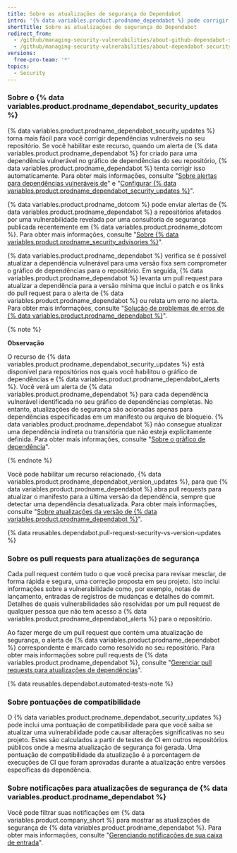 ```yaml
---
title: Sobre as atualizações de segurança do Dependabot
intro: '{% data variables.product.prodname_dependabot %} pode corrigir dependências vulneráveis para você, levantando pull requests com atualizações de segurança.'
shortTitle: Sobre as atualizações de segurança do Dependabot
redirect_from:
  - /github/managing-security-vulnerabilities/about-github-dependabot-security-updates
  - /github/managing-security-vulnerabilities/about-dependabot-security-updates
versions:
  free-pro-team: '*'
topics:
  - Security
---
```


<!--Marketing-LINK: From /features/security/software-supply-chain page "About Dependabot security updates".-->

### Sobre o {% data variables.product.prodname_dependabot_security_updates %}

{% data variables.product.prodname_dependabot_security_updates %} torna mais fácil para você corrigir dependências vulneráveis no seu repositório. Se você habilitar este recurso, quando um alerta de {% data variables.product.prodname_dependabot %} for criado para uma dependência vulnerável no gráfico de dependências do seu repositório, {% data variables.product.prodname_dependabot %} tenta corrigir isso automaticamente. Para obter mais informações, consulte "[Sobre alertas para dependências vulneráveis de](/code-security/supply-chain-security/about-alerts-for-vulnerable-dependencies)" e "[Configurar {% data variables.product.prodname_dependabot_security_updates %}](/github/managing-security-vulnerabilities/configuring-dependabot-security-updates)".

{% data variables.product.prodname_dotcom %} pode enviar alertas de {% data variables.product.prodname_dependabot %} a repositórios afetados por uma vulnerabilidade revelada por uma consultoria de segurança publicada recentemente em {% data variables.product.prodname_dotcom %}. Para obter mais informações, consulte "[Sobre {% data variables.product.prodname_security_advisories %}](/github/managing-security-vulnerabilities/about-github-security-advisories#dependabot-alerts-for-published-security-advisories)".


{% data variables.product.prodname_dependabot %} verifica se é possível atualizar a dependência vulnerável para uma versão fixa sem comprometer o gráfico de dependências para o repositório. Em seguida, {% data variables.product.prodname_dependabot %} levanta um pull request para atualizar a dependência para a versão mínima que inclui o patch e os links do pull request para o alerta de {% data variables.product.prodname_dependabot %} ou relata um erro no alerta. Para obter mais informações, consulte "[Solução de problemas de erros de {% data variables.product.prodname_dependabot %}](/github/managing-security-vulnerabilities/troubleshooting-dependabot-errors)".

{% note %}

**Observação**

O recurso de {% data variables.product.prodname_dependabot_security_updates %} está disponível para repositórios nos quais você habilitou o gráfico de dependências e {% data variables.product.prodname_dependabot_alerts %}. Você verá um alerta de {% data variables.product.prodname_dependabot %} para cada dependência vulnerável identificada no seu gráfico de dependências completas. No entanto, atualizações de segurança são acionadas apenas para dependências especificadas em um manifesto ou arquivo de bloqueio. {% data variables.product.prodname_dependabot %} não consegue atualizar uma dependência indireta ou transitória que não esteja explicitamente definida. Para obter mais informações, consulte "[Sobre o gráfico de dependência](/github/visualizing-repository-data-with-graphs/about-the-dependency-graph#dependencies-included)".

{% endnote %}

Você pode habilitar um recurso relacionado, {% data variables.product.prodname_dependabot_version_updates %}, para que {% data variables.product.prodname_dependabot %} abra pull requests para atualizar o manifesto para a última versão da dependência, sempre que detectar uma dependência desatualizada. Para obter mais informações, consulte "[Sobre atualizações da versão de {% data variables.product.prodname_dependabot %}](/github/administering-a-repository/about-dependabot-version-updates)".

{% data reusables.dependabot.pull-request-security-vs-version-updates %}

### Sobre os pull requests para atualizações de segurança

Cada pull request contém tudo o que você precisa para revisar mesclar, de forma rápida e segura, uma correção proposta em seu projeto. Isto inclui informações sobre a vulnerabilidade como, por exemplo, notas de lançamento, entradas de registros de mudanças e detalhes do commit. Detalhes de quais vulnerabilidades são resolvidas por um pull request de qualquer pessoa que não tem acesso a {% data variables.product.prodname_dependabot_alerts %} para o repositório.

Ao fazer merge de um pull request que contém uma atualização de segurança, o alerta de {% data variables.product.prodname_dependabot %} correspondente é marcado como resolvido no seu repositório. Para obter mais informações sobre pull requests de {% data variables.product.prodname_dependabot %}, consulte "[Gerenciar pull requests para atualizações de dependências](/github/administering-a-repository/managing-pull-requests-for-dependency-updates)".

{% data reusables.dependabot.automated-tests-note %}

### Sobre pontuações de compatibilidade

O {% data variables.product.prodname_dependabot_security_updates %} pode inclui uma pontuação de compatibilidade para que você saiba se atualizar uma vulnerabilidade pode causar alterações significativas no seu projeto. Estes são calculados a partir de testes de CI em outros repositórios públicos onde a mesma atualização de segurança foi gerada. Uma pontuação de compatibilidade da atualização é a porcentagem de execuções de CI que foram aprovadas durante a atualização entre versões específicas da dependência.

### Sobre notificações para atualizações de segurança de {% data variables.product.prodname_dependabot %}

Você pode filtrar suas notificações em {% data variables.product.company_short %} para mostrar as atualizações de segurança de {% data variables.product.prodname_dependabot %}. Para obter mais informações, consulte "[Gerenciando notificações de sua caixa de entrada](/github/managing-subscriptions-and-notifications-on-github/managing-notifications-from-your-inbox#dependabot-custom-filters)".
